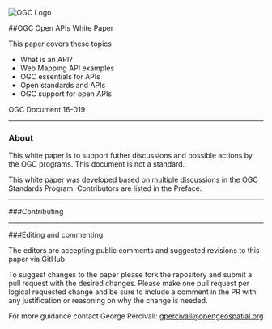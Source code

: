![OGC Logo](http://portal.opengeospatial.org/files/?artifact_id=11976&format=gif "OGC Logo")


##OGC Open APIs White Paper

This paper covers these topics
- What is an API?
- Web Mapping API examples
- OGC essentials for APIs
- Open standards and APIs
- OGC support for open APIs

OGC Document 16-019

------
### About
This white paper is to support futher discussions and possible actions by the OGC programs. This document is not a standard.

This white paper was developed based on multiple discussions in the OGC Standards Program. Contributors are listed in the Preface.

----
###Contributing


----
###Editing and commenting

The editors are accepting public comments and suggested revisions to this paper via GitHub. 

To suggest changes to the paper please fork the repository and submit a pull request with the desired changes. Please make one pull request per logical requested change and be sure to include a comment in the PR with any justification or reasoning on why the change is needed.

For more guidance contact George Percivall: gpercivall@opengeospatial.org
